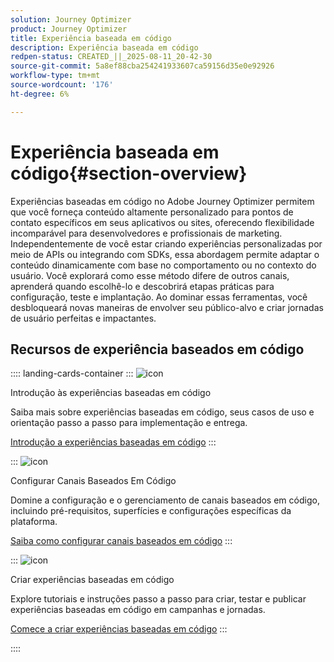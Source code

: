```yaml
---
solution: Journey Optimizer
product: Journey Optimizer
title: Experiência baseada em código
description: Experiência baseada em código
redpen-status: CREATED_||_2025-08-11_20-42-30
source-git-commit: 5a8ef88cba254241933607ca59156d35e0e92926
workflow-type: tm+mt
source-wordcount: '176'
ht-degree: 6%

---
```



# Experiência baseada em código{#section-overview}

Experiências baseadas em código no Adobe Journey Optimizer permitem que você forneça conteúdo altamente personalizado para pontos de contato específicos em seus aplicativos ou sites, oferecendo flexibilidade incomparável para desenvolvedores e profissionais de marketing. Independentemente de você estar criando experiências personalizadas por meio de APIs ou integrando com SDKs, essa abordagem permite adaptar o conteúdo dinamicamente com base no comportamento ou no contexto do usuário. Você explorará como esse método difere de outros canais, aprenderá quando escolhê-lo e descobrirá etapas práticas para configuração, teste e implantação. Ao dominar essas ferramentas, você desbloqueará novas maneiras de envolver seu público-alvo e criar jornadas de usuário perfeitas e impactantes.

## Recursos de experiência baseados em código

:::: landing-cards-container
:::
![icon](https://cdn.experienceleague.adobe.com/icons/book.svg)

Introdução às experiências baseadas em código

Saiba mais sobre experiências baseadas em código, seus casos de uso e orientação passo a passo para implementação e entrega.

[Introdução a experiências baseadas em código](../using/code-based/get-started-code-based.md)
:::

:::
![icon](https://cdn.experienceleague.adobe.com/icons/gear.svg)

Configurar Canais Baseados Em Código

Domine a configuração e o gerenciamento de canais baseados em código, incluindo pré-requisitos, superfícies e configurações específicas da plataforma.

[Saiba como configurar canais baseados em código](configure-code-based-channel-landing-page.md)
:::

:::
![icon](https://cdn.experienceleague.adobe.com/icons/circle-play.svg)

Criar experiências baseadas em código

Explore tutoriais e instruções passo a passo para criar, testar e publicar experiências baseadas em código em campanhas e jornadas.

[Comece a criar experiências baseadas em código](create-code-based-experiences-landing-page.md)
:::

::::
